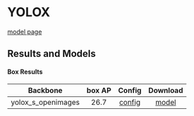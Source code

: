 # YOLOX

[model page](../../../yolox/README.md)

## Results and Models

#### Box Results

|      Backbone      | box AP |             Config              |  Download   |
| :----------------: | :----: | :-----------------------------: | :---------: |
| yolox_s_openimages |  26.7  | [config](yolox_s_openimages.py) | [model](<>) |
